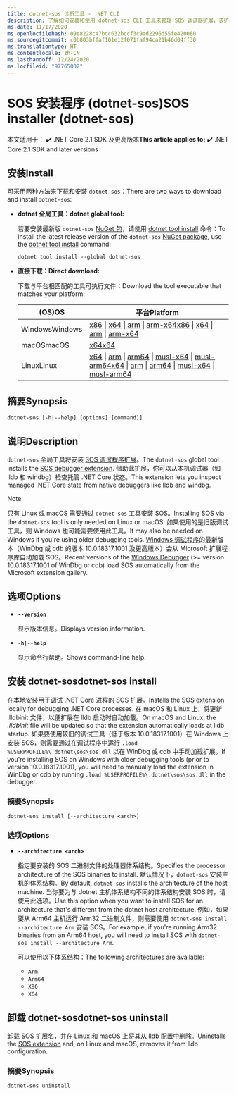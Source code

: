 ```yaml
---
title: dotnet-sos 诊断工具 - .NET CLI
description: 了解如何安装和使用 dotnet-sos CLI 工具来管理 SOS 调试器扩展，该扩展可与 Windows 和 Linux 上的本机调试器一起使用。
ms.date: 11/17/2020
ms.openlocfilehash: 09e8228c47bdc632bccf3c9ad2296d55fe420060
ms.sourcegitcommit: c0b803bffaf101e12f071faf94ca21b46d04ff30
ms.translationtype: HT
ms.contentlocale: zh-CN
ms.lasthandoff: 12/24/2020
ms.locfileid: "97765002"
---
```

# <a name="sos-installer-dotnet-sos"></a><span data-ttu-id="77351-103">SOS 安装程序 (dotnet-sos)</span><span class="sxs-lookup"><span data-stu-id="77351-103">SOS installer (dotnet-sos)</span></span>

<span data-ttu-id="77351-104">本文适用于： ✔️ .NET Core 2.1 SDK 及更高版本</span><span class="sxs-lookup"><span data-stu-id="77351-104">**This article applies to:** ✔️ .NET Core 2.1 SDK and later versions</span></span>

## <a name="install"></a><span data-ttu-id="77351-105">安装</span><span class="sxs-lookup"><span data-stu-id="77351-105">Install</span></span>

<span data-ttu-id="77351-106">可采用两种方法来下载和安装 `dotnet-sos`：</span><span class="sxs-lookup"><span data-stu-id="77351-106">There are two ways to download and install `dotnet-sos`:</span></span>

- <span data-ttu-id="77351-107">**dotnet 全局工具：**</span><span class="sxs-lookup"><span data-stu-id="77351-107">**dotnet global tool:**</span></span>

  <span data-ttu-id="77351-108">若要安装最新版 `dotnet-sos` [NuGet 包](https://www.nuget.org/packages/dotnet-sos)，请使用 [dotnet tool install](../tools/dotnet-tool-install.md) 命令：</span><span class="sxs-lookup"><span data-stu-id="77351-108">To install the latest release version of the `dotnet-sos` [NuGet package](https://www.nuget.org/packages/dotnet-sos), use the [dotnet tool install](../tools/dotnet-tool-install.md) command:</span></span>

  ```dotnetcli
  dotnet tool install --global dotnet-sos
  ```

- <span data-ttu-id="77351-109">**直接下载：**</span><span class="sxs-lookup"><span data-stu-id="77351-109">**Direct download:**</span></span>

  <span data-ttu-id="77351-110">下载与平台相匹配的工具可执行文件：</span><span class="sxs-lookup"><span data-stu-id="77351-110">Download the tool executable that matches your platform:</span></span>

  | <span data-ttu-id="77351-111">(OS)</span><span class="sxs-lookup"><span data-stu-id="77351-111">OS</span></span>  | <span data-ttu-id="77351-112">平台</span><span class="sxs-lookup"><span data-stu-id="77351-112">Platform</span></span> |
  | --- | -------- |
  | <span data-ttu-id="77351-113">Windows</span><span class="sxs-lookup"><span data-stu-id="77351-113">Windows</span></span> | <span data-ttu-id="77351-114">[x86](https://aka.ms/dotnet-sos/win-x86) \| [x64](https://aka.ms/dotnet-sos/win-x64) \| [arm](https://aka.ms/dotnet-sos/win-arm) \| [arm-x64](https://aka.ms/dotnet-sos/win-arm64)</span><span class="sxs-lookup"><span data-stu-id="77351-114">[x86](https://aka.ms/dotnet-sos/win-x86) \| [x64](https://aka.ms/dotnet-sos/win-x64) \| [arm](https://aka.ms/dotnet-sos/win-arm) \| [arm-x64](https://aka.ms/dotnet-sos/win-arm64)</span></span> |
  | <span data-ttu-id="77351-115">macOS</span><span class="sxs-lookup"><span data-stu-id="77351-115">macOS</span></span>   | [<span data-ttu-id="77351-116">x64</span><span class="sxs-lookup"><span data-stu-id="77351-116">x64</span></span>](https://aka.ms/dotnet-sos/osx-x64) |
  | <span data-ttu-id="77351-117">Linux</span><span class="sxs-lookup"><span data-stu-id="77351-117">Linux</span></span>   | <span data-ttu-id="77351-118">[x64](https://aka.ms/dotnet-sos/linux-x64) \| [arm](https://aka.ms/dotnet-sos/linux-arm) \| [arm64](https://aka.ms/dotnet-sos/linux-arm64) \| [musl-x64](https://aka.ms/dotnet-sos/linux-musl-x64) \| [musl-arm64](https://aka.ms/dotnet-sos/linux-musl-arm64)</span><span class="sxs-lookup"><span data-stu-id="77351-118">[x64](https://aka.ms/dotnet-sos/linux-x64) \| [arm](https://aka.ms/dotnet-sos/linux-arm) \| [arm64](https://aka.ms/dotnet-sos/linux-arm64) \| [musl-x64](https://aka.ms/dotnet-sos/linux-musl-x64) \| [musl-arm64](https://aka.ms/dotnet-sos/linux-musl-arm64)</span></span> |

## <a name="synopsis"></a><span data-ttu-id="77351-119">摘要</span><span class="sxs-lookup"><span data-stu-id="77351-119">Synopsis</span></span>

```console
dotnet-sos [-h|--help] [options] [command]]
```

## <a name="description"></a><span data-ttu-id="77351-120">说明</span><span class="sxs-lookup"><span data-stu-id="77351-120">Description</span></span>

<span data-ttu-id="77351-121">`dotnet-sos` 全局工具将安装 [SOS 调试程序扩展](sos-debugging-extension.md)。</span><span class="sxs-lookup"><span data-stu-id="77351-121">The `dotnet-sos` global tool installs the [SOS debugger extension](sos-debugging-extension.md).</span></span> <span data-ttu-id="77351-122">借助此扩展，你可以从本机调试器（如 lldb 和 windbg）检查托管 .NET Core 状态。</span><span class="sxs-lookup"><span data-stu-id="77351-122">This extension lets you inspect managed .NET Core state from native debuggers like lldb and windbg.</span></span>

> [!NOTE]
> <span data-ttu-id="77351-123">只有 Linux 或 macOS 需要通过 `dotnet-sos` 工具安装 SOS。</span><span class="sxs-lookup"><span data-stu-id="77351-123">Installing SOS via the `dotnet-sos` tool is only needed on Linux or macOS.</span></span>  <span data-ttu-id="77351-124">如果使用的是旧版调试工具，则 Windows 也可能需要使用此工具。</span><span class="sxs-lookup"><span data-stu-id="77351-124">It may also be needed on Windows if you're using older debugging tools.</span></span> <span data-ttu-id="77351-125">[Windows 调试程序](/windows-hardware/drivers/debugger/debugger-download-tools)的最新版本（WinDbg 或 cdb 的版本 10.0.18317.1001 及更高版本）会从 Microsoft 扩展程序库自动加载 SOS。</span><span class="sxs-lookup"><span data-stu-id="77351-125">Recent versions of the [Windows Debugger](/windows-hardware/drivers/debugger/debugger-download-tools) (>= version 10.0.18317.1001 of WinDbg or cdb) load SOS automatically from the Microsoft extension gallery.</span></span>  

## <a name="options"></a><span data-ttu-id="77351-126">选项</span><span class="sxs-lookup"><span data-stu-id="77351-126">Options</span></span>

- **`--version`**

  <span data-ttu-id="77351-127">显示版本信息。</span><span class="sxs-lookup"><span data-stu-id="77351-127">Displays version information.</span></span>

- **`-h|--help`**

  <span data-ttu-id="77351-128">显示命令行帮助。</span><span class="sxs-lookup"><span data-stu-id="77351-128">Shows command-line help.</span></span>

## <a name="dotnet-sos-install"></a><span data-ttu-id="77351-129">安装 dotnet-sos</span><span class="sxs-lookup"><span data-stu-id="77351-129">dotnet-sos install</span></span>

<span data-ttu-id="77351-130">在本地安装用于调试 .NET Core 进程的 [SOS 扩展](sos-debugging-extension.md)。</span><span class="sxs-lookup"><span data-stu-id="77351-130">Installs the [SOS extension](sos-debugging-extension.md) locally for debugging .NET Core processes.</span></span> <span data-ttu-id="77351-131">在 macOS 和 Linux 上，将更新 .lldbinit 文件，以便扩展在 lldb 启动时自动加载。</span><span class="sxs-lookup"><span data-stu-id="77351-131">On macOS and Linux, the *.lldbinit* file will be updated so that the extension automatically loads at lldb startup.</span></span> <span data-ttu-id="77351-132">如果要使用较旧的调试工具（低于版本 10.0.18317.1001）在 Windows 上安装 SOS，则需要通过在调试程序中运行 `.load %USERPROFILE%\.dotnet\sos\sos.dll` 以在 WinDbg 或 cdb 中手动加载扩展。</span><span class="sxs-lookup"><span data-stu-id="77351-132">If you're installing SOS on Windows with older debugging tools (prior to version 10.0.18317.1001), you will need to manually load the extension in WinDbg or cdb by running `.load %USERPROFILE%\.dotnet\sos\sos.dll` in the debugger.</span></span>

### <a name="synopsis"></a><span data-ttu-id="77351-133">摘要</span><span class="sxs-lookup"><span data-stu-id="77351-133">Synopsis</span></span>

```console
dotnet-sos install [--architecture <arch>]
```

### <a name="options"></a><span data-ttu-id="77351-134">选项</span><span class="sxs-lookup"><span data-stu-id="77351-134">Options</span></span>

- **`--architecture <arch>`**

  <span data-ttu-id="77351-135">指定要安装的 SOS 二进制文件的处理器体系结构。</span><span class="sxs-lookup"><span data-stu-id="77351-135">Specifies the processor architecture of the SOS binaries to install.</span></span> <span data-ttu-id="77351-136">默认情况下，`dotnet-sos` 安装主机的体系结构。</span><span class="sxs-lookup"><span data-stu-id="77351-136">By default, `dotnet-sos` installs the architecture of the host machine.</span></span> <span data-ttu-id="77351-137">当你要为与 dotnet 主机体系结构不同的体系结构安装 SOS 时，请使用此选项。</span><span class="sxs-lookup"><span data-stu-id="77351-137">Use this option when you want to install SOS for an architecture that's different from the dotnet host architecture.</span></span> <span data-ttu-id="77351-138">例如，如果要从 Arm64 主机运行 Arm32 二进制文件，则需要使用 `dotnet-sos install --architecture Arm` 安装 SOS。</span><span class="sxs-lookup"><span data-stu-id="77351-138">For example, if you're running Arm32 binaries from an Arm64 host, you will need to install SOS with `dotnet-sos install --architecture Arm`.</span></span>

  <span data-ttu-id="77351-139">可以使用以下体系结构：</span><span class="sxs-lookup"><span data-stu-id="77351-139">The following architectures are available:</span></span>

  - `Arm`
  - `Arm64`
  - `X86`
  - `X64`

## <a name="dotnet-sos-uninstall"></a><span data-ttu-id="77351-140">卸载 dotnet-sos</span><span class="sxs-lookup"><span data-stu-id="77351-140">dotnet-sos uninstall</span></span>

<span data-ttu-id="77351-141">卸载 [SOS 扩展名](sos-debugging-extension.md)，并在 Linux 和 macOS 上将其从 lldb 配置中删除。</span><span class="sxs-lookup"><span data-stu-id="77351-141">Uninstalls the [SOS extension](sos-debugging-extension.md) and, on Linux and macOS, removes it from lldb configuration.</span></span>

### <a name="synopsis"></a><span data-ttu-id="77351-142">摘要</span><span class="sxs-lookup"><span data-stu-id="77351-142">Synopsis</span></span>

```console
dotnet-sos uninstall
```
